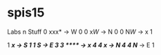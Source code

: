 # spis15
Labs n Stuff
0 xxx* -> W 0
0 x*W* -> N 0
0 N*W* -> x 1

1 ***x -> S 1
1 ***S -> E 3
3 **** -> x 4
4 x*** -> N 4
4 N*** -> E 1
